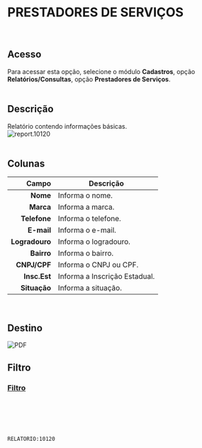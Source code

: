 # PRESTADORES DE SERVIÇOS
<br>

## Acesso
Para acessar esta opção, selecione o módulo **Cadastros**, opção **Relatórios/Consultas**, opção **Prestadores de Serviços**.
<br>
<br>

## Descrição
Relatório contendo informações básicas.
<br>
![report.10120](https://raw.githubusercontent.com/netforcews/docs-siscom/master/relatorios/imagens/report.10120.png)
<br>
<br>

## Colunas
Campo | Descrição
--:|---
**Nome** | Informa o nome.
**Marca** | Informa a marca.
**Telefone** | Informa o telefone.
**E-mail** | Informa o e-mail.
**Logradouro** | Informa o logradouro.
**Bairro** | Informa o bairro.
**CNPJ/CPF** | Informa o CNPJ ou CPF.
**Insc.Est** | Informa a Inscrição Estadual.
**Situação** | Informa a situação.
<br>

## Destino
 ![PDF](https://raw.githubusercontent.com/netforcews/docs-siscom/master/relatorios/imagens/pdf-48.png)
<br>

## Filtro
### [Filtro](/geral/rep-filtro-pessoa.md)
<br>
<br>
<br>
<br>

```RELATORIO:10120```
